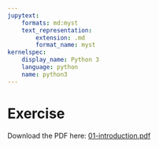 ```yaml
---
jupytext:
    formats: md:myst
    text_representation:
        extension: .md
        format_name: myst
kernelspec:
    display_name: Python 3
    language: python
    name: python3
---
```


# Exercise

Download the PDF here: [01-introduction.pdf](../iqp-book-assets/01-introduction.pdf)
